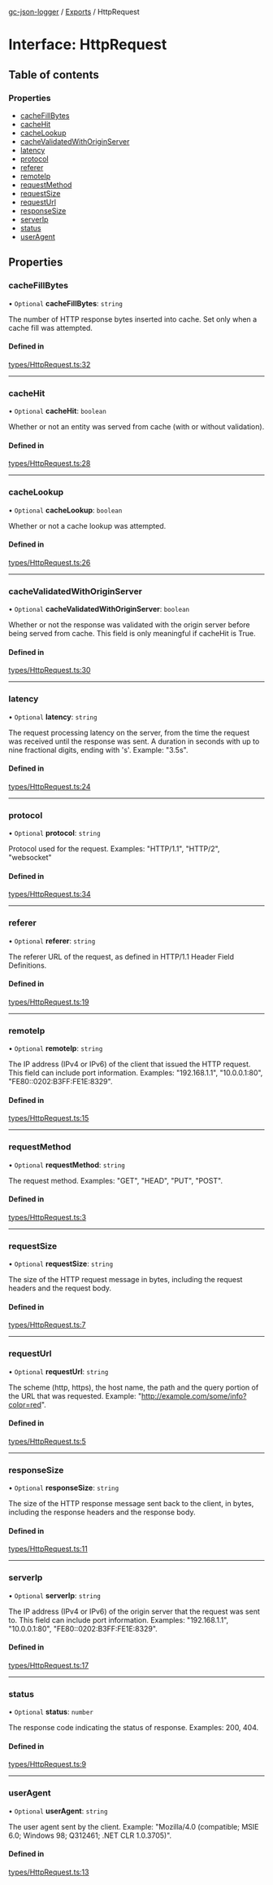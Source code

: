 [gc-json-logger](../README.md) / [Exports](../modules.md) / HttpRequest

# Interface: HttpRequest

## Table of contents

### Properties

- [cacheFillBytes](HttpRequest.md#cachefillbytes)
- [cacheHit](HttpRequest.md#cachehit)
- [cacheLookup](HttpRequest.md#cachelookup)
- [cacheValidatedWithOriginServer](HttpRequest.md#cachevalidatedwithoriginserver)
- [latency](HttpRequest.md#latency)
- [protocol](HttpRequest.md#protocol)
- [referer](HttpRequest.md#referer)
- [remoteIp](HttpRequest.md#remoteip)
- [requestMethod](HttpRequest.md#requestmethod)
- [requestSize](HttpRequest.md#requestsize)
- [requestUrl](HttpRequest.md#requesturl)
- [responseSize](HttpRequest.md#responsesize)
- [serverIp](HttpRequest.md#serverip)
- [status](HttpRequest.md#status)
- [userAgent](HttpRequest.md#useragent)

## Properties

### cacheFillBytes

• `Optional` **cacheFillBytes**: `string`

The number of HTTP response bytes inserted into cache. Set only when a cache fill was attempted.

#### Defined in

[types/HttpRequest.ts:32](https://github.com/igrek8/gc-json-logger/blob/780809b/src/types/HttpRequest.ts#L32)

___

### cacheHit

• `Optional` **cacheHit**: `boolean`

Whether or not an entity was served from cache (with or without validation).

#### Defined in

[types/HttpRequest.ts:28](https://github.com/igrek8/gc-json-logger/blob/780809b/src/types/HttpRequest.ts#L28)

___

### cacheLookup

• `Optional` **cacheLookup**: `boolean`

Whether or not a cache lookup was attempted.

#### Defined in

[types/HttpRequest.ts:26](https://github.com/igrek8/gc-json-logger/blob/780809b/src/types/HttpRequest.ts#L26)

___

### cacheValidatedWithOriginServer

• `Optional` **cacheValidatedWithOriginServer**: `boolean`

Whether or not the response was validated with the origin server before being served from cache. This field is only meaningful if cacheHit is True.

#### Defined in

[types/HttpRequest.ts:30](https://github.com/igrek8/gc-json-logger/blob/780809b/src/types/HttpRequest.ts#L30)

___

### latency

• `Optional` **latency**: `string`

The request processing latency on the server, from the time the request was received until the response was sent.
A duration in seconds with up to nine fractional digits, ending with 's'. Example: "3.5s".

#### Defined in

[types/HttpRequest.ts:24](https://github.com/igrek8/gc-json-logger/blob/780809b/src/types/HttpRequest.ts#L24)

___

### protocol

• `Optional` **protocol**: `string`

Protocol used for the request. Examples: "HTTP/1.1", "HTTP/2", "websocket"

#### Defined in

[types/HttpRequest.ts:34](https://github.com/igrek8/gc-json-logger/blob/780809b/src/types/HttpRequest.ts#L34)

___

### referer

• `Optional` **referer**: `string`

The referer URL of the request, as defined in HTTP/1.1 Header Field Definitions.

#### Defined in

[types/HttpRequest.ts:19](https://github.com/igrek8/gc-json-logger/blob/780809b/src/types/HttpRequest.ts#L19)

___

### remoteIp

• `Optional` **remoteIp**: `string`

The IP address (IPv4 or IPv6) of the client that issued the HTTP request. This field can include port information. Examples: "192.168.1.1", "10.0.0.1:80", "FE80::0202:B3FF:FE1E:8329".

#### Defined in

[types/HttpRequest.ts:15](https://github.com/igrek8/gc-json-logger/blob/780809b/src/types/HttpRequest.ts#L15)

___

### requestMethod

• `Optional` **requestMethod**: `string`

The request method. Examples: "GET", "HEAD", "PUT", "POST".

#### Defined in

[types/HttpRequest.ts:3](https://github.com/igrek8/gc-json-logger/blob/780809b/src/types/HttpRequest.ts#L3)

___

### requestSize

• `Optional` **requestSize**: `string`

The size of the HTTP request message in bytes, including the request headers and the request body.

#### Defined in

[types/HttpRequest.ts:7](https://github.com/igrek8/gc-json-logger/blob/780809b/src/types/HttpRequest.ts#L7)

___

### requestUrl

• `Optional` **requestUrl**: `string`

The scheme (http, https), the host name, the path and the query portion of the URL that was requested. Example: "http://example.com/some/info?color=red".

#### Defined in

[types/HttpRequest.ts:5](https://github.com/igrek8/gc-json-logger/blob/780809b/src/types/HttpRequest.ts#L5)

___

### responseSize

• `Optional` **responseSize**: `string`

The size of the HTTP response message sent back to the client, in bytes, including the response headers and the response body.

#### Defined in

[types/HttpRequest.ts:11](https://github.com/igrek8/gc-json-logger/blob/780809b/src/types/HttpRequest.ts#L11)

___

### serverIp

• `Optional` **serverIp**: `string`

The IP address (IPv4 or IPv6) of the origin server that the request was sent to. This field can include port information. Examples: "192.168.1.1", "10.0.0.1:80", "FE80::0202:B3FF:FE1E:8329".

#### Defined in

[types/HttpRequest.ts:17](https://github.com/igrek8/gc-json-logger/blob/780809b/src/types/HttpRequest.ts#L17)

___

### status

• `Optional` **status**: `number`

The response code indicating the status of response. Examples: 200, 404.

#### Defined in

[types/HttpRequest.ts:9](https://github.com/igrek8/gc-json-logger/blob/780809b/src/types/HttpRequest.ts#L9)

___

### userAgent

• `Optional` **userAgent**: `string`

The user agent sent by the client. Example: "Mozilla/4.0 (compatible; MSIE 6.0; Windows 98; Q312461; .NET CLR 1.0.3705)".

#### Defined in

[types/HttpRequest.ts:13](https://github.com/igrek8/gc-json-logger/blob/780809b/src/types/HttpRequest.ts#L13)
